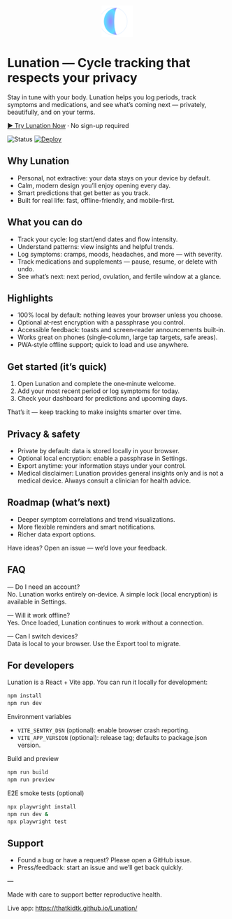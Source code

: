 <p align="center">
  <img src="public/favicon.svg" width="72" height="72" alt="Lunation">
</p>

# Lunation — Cycle tracking that respects your privacy

Stay in tune with your body. Lunation helps you log periods, track symptoms and medications, and see what’s coming next — privately, beautifully, and on your terms.

[▶ Try Lunation Now](https://thatkidtk.github.io/Lunation/) · No sign-up required

![Status](https://img.shields.io/badge/status-beta-yellow)
[![Deploy](https://github.com/Thatkidtk/Lunation/actions/workflows/deploy.yml/badge.svg)](https://github.com/Thatkidtk/Lunation/actions/workflows/deploy.yml)

## Why Lunation

- Personal, not extractive: your data stays on your device by default.
- Calm, modern design you’ll enjoy opening every day.
- Smart predictions that get better as you track.
- Built for real life: fast, offline-friendly, and mobile-first.

## What you can do

- Track your cycle: log start/end dates and flow intensity.
- Understand patterns: view insights and helpful trends.
- Log symptoms: cramps, moods, headaches, and more — with severity.
- Track medications and supplements — pause, resume, or delete with undo.
- See what’s next: next period, ovulation, and fertile window at a glance.

## Highlights

- 100% local by default: nothing leaves your browser unless you choose.
- Optional at‑rest encryption with a passphrase you control.
- Accessible feedback: toasts and screen‑reader announcements built‑in.
- Works great on phones (single‑column, large tap targets, safe areas).
- PWA‑style offline support; quick to load and use anywhere.

## Get started (it’s quick)

1) Open Lunation and complete the one‑minute welcome.
2) Add your most recent period or log symptoms for today.
3) Check your dashboard for predictions and upcoming days.

That’s it — keep tracking to make insights smarter over time.

## Privacy & safety

- Private by default: data is stored locally in your browser.
- Optional local encryption: enable a passphrase in Settings.
- Export anytime: your information stays under your control.
- Medical disclaimer: Lunation provides general insights only and is not a medical device. Always consult a clinician for health advice.

## Roadmap (what’s next)

- Deeper symptom correlations and trend visualizations.
- More flexible reminders and smart notifications.
- Richer data export options.

Have ideas? Open an issue — we’d love your feedback.

## FAQ

— Do I need an account?  
No. Lunation works entirely on‑device. A simple lock (local encryption) is available in Settings.

— Will it work offline?  
Yes. Once loaded, Lunation continues to work without a connection.

— Can I switch devices?  
Data is local to your browser. Use the Export tool to migrate.

## For developers

Lunation is a React + Vite app. You can run it locally for development:

```bash
npm install
npm run dev
```

Environment variables

- `VITE_SENTRY_DSN` (optional): enable browser crash reporting.
- `VITE_APP_VERSION` (optional): release tag; defaults to package.json version.

Build and preview

```bash
npm run build
npm run preview
```

E2E smoke tests (optional)

```bash
npx playwright install
npm run dev &
npx playwright test
```

## Support

- Found a bug or have a request? Please open a GitHub issue.
- Press/feedback: start an issue and we’ll get back quickly.

—

Made with care to support better reproductive health.

Live app: https://thatkidtk.github.io/Lunation/

